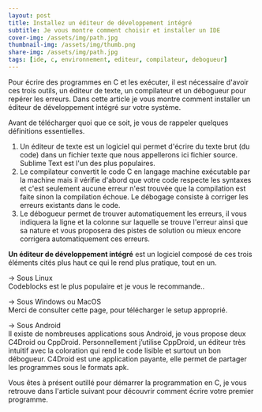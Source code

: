 ```yaml
---
layout: post
title: Installez un éditeur de développement intégré
subtitle: Je vous montre comment choisir et installer un IDE
cover-img: /assets/img/path.jpg
thumbnail-img: /assets/img/thumb.png
share-img: /assets/img/path.jpg
tags: [ide, c, environnement, editeur, compilateur, debogueur]
---
```


Pour écrire des programmes en C et les exécuter, il est nécessaire d'avoir ces trois outils, un éditeur de texte, un compilateur et un débogueur pour repérer les erreurs. Dans cette article je vous montre comment installer un éditeur de développement intégré sur votre système.

Avant de télécharger quoi que ce soit, je vous de rappeler quelques définitions essentielles.
1. Un éditeur de texte est un logiciel qui permet d'écrire du texte brut (du code) dans un fichier texte que nous appellerons ici fichier source. Sublime Text est l'un des plus populaires.
2. Le compilateur convertit le code C en langage machine exécutable par la machine mais il vérifie d'abord que votre code respecte les syntaxes et c'est seulement aucune erreur n'est trouvée que la compilation est faite sinon la compilation échoue. Le débogage consiste à corriger les erreurs existants dans le code.
3. Le débogueur permet de trouver automatiquement les erreurs, il vous indiquera la ligne et la colonne sur laquelle se trouve l'erreur ainsi que sa nature et vous proposera des pistes de solution ou mieux encore corrigera automatiquement ces erreurs.

**Un éditeur de développement intégré** est un logiciel composé de ces trois éléments cités plus haut ce qui le rend plus pratique, tout en un.

-> Sous Linux<br>
Codeblocks est le plus populaire et je vous le recommande..

-> Sous Windows ou MacOS<br>
Merci de consulter cette page, pour télécharger le setup approprié.

-> Sous Android<br>
Il existe de nombreuses applications sous Android, je vous propose deux C4Droid ou CppDroid. Personnellement j’utilise CppDroid, un éditeur très intuitif avec la coloration qui rend le code lisible et surtout un bon débogueur. C4Droid est une application payante, elle permet de partager les programmes sous le formats apk.

Vous êtes à présent outillé pour démarrer la programmation en C, je vous retrouve dans l'article suivant pour découvrir comment écrire votre premier programme.
